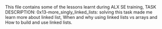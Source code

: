 This file contains some of the lessons learnt during ALX SE training,
TASK DESCRIPTION:
0x13-more_singly_linked_lists: solving this task made me learn more about linked list, 
When and why using linked lists vs arrays and
How to build and use linked lists.

